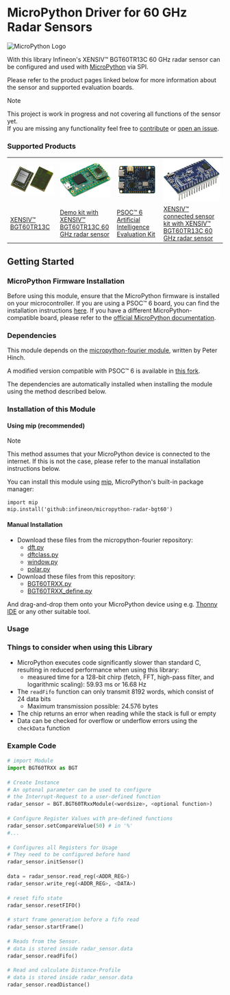 # MicroPython Driver for 60 GHz Radar Sensors

![MicroPython Logo](micropython_logo.png)

With this library Infineon's XENSIV™ BGT60TR13C 60 GHz radar sensor can be configured
and used with [MicroPython](https://github.com/Infineon/micropython) via SPI.

Please refer to the product pages linked below for more information about the sensor and supported evaluation boards.

> [!NOTE]
> This project is work in progress and not covering all functions of the sensor yet.   
> If you are missing any functionality feel free to [contribute](https://github.com/Infineon/micropython-radar-bgt60/fork) or [open an issue](https://github.com/Infineon/micropython-radar-bgt60/issues).

### Supported Products

<table>
    <tr>
        <td><img src="docs/img/bgt60tr13c.png" width=200></td>
        <td><img src="docs/img/demo_bgt60tr13c.png" width=200></td>
        <td><img src="docs/img/cy8ckit-062s2-ai.png" width=200></td>
        <td><img src="docs/img/kit_csk_bgt60tr13c.jpg" width=200></td>
    </tr>
    <tr>
        <td style="test-align : center"><a href="https://www.infineon.com/part/BGT60TR13C">XENSIV™ BGT60TR13C</a></td>
        <td style="test-align : center"><a href="https://www.infineon.com/evaluation-board/DEMO-BGT60TR13C">Demo kit with XENSIV™ BGT60TR13C 60 GHz radar sensor</a></td>
        <td style="test-align : center"><a href="https://www.infineon.com/evaluation-board/CY8CKIT-062S2-AI">PSOC™ 6 Artificial Intelligence Evaluation Kit</a></td>
        <td style="test-align : center"><a href="https://www.infineon.com/evaluation-board/KIT-CSK-BGT60TR13C">XENSIV™ connected sensor kit with XENSIV™ BGT60TR13C 60 GHz radar sensor</a></td>
    </tr>
</table>

## Getting Started

### MicroPython Firmware Installation
Before using this module, ensure that the MicroPython firmware is installed on your microcontroller.
If you are using a PSOC™ 6 board, you can find the installation instructions [here](https://ifx-micropython.readthedocs.io/en/latest/psoc6/intro.html#install-micropython-on-the-board).
If you have a different MicroPython-compatible board, please refer to the [official MicroPython documentation](https://docs.micropython.org/en/latest/).

### Dependencies
This module depends on the [micropython-fourier module](https://github.com/peterhinch/micropython-fourier),
written by Peter Hinch.

A modified version compatible with PSOC™ 6 is available in [this fork](https://github.com/ederjc/micropython-fourier).

The dependencies are automatically installed when installing the module using the method described below.

### Installation of this Module

#### Using mip (recommended)

> [!NOTE]
> This method assumes that your MicroPython device is connected to the internet.
> If this is not the case, please refer to the manual installation instructions below.

You can install this module using [mip](https://docs.micropython.org/en/latest/reference/packages.html#installing-packages-with-mip),
MicroPython's built-in package manager:
```
import mip
mip.install('github:infineon/micropython-radar-bgt60')
```

#### Manual Installation
- Download these files from the micropython-fourier repository:
    - [dft.py](https://raw.githubusercontent.com/ederjc/micropython-fourier/refs/heads/master/dft.py)
    - [dftclass.py](https://raw.githubusercontent.com/ederjc/micropython-fourier/refs/heads/master/dftclass.py)
    - [window.py](https://raw.githubusercontent.com/ederjc/micropython-fourier/refs/heads/master/window.py)
    - [polar.py](https://raw.githubusercontent.com/ederjc/micropython-fourier/refs/heads/master/polar.py)
- Download these files from this repository:
    - [BGT60TRXX.py](https://raw.githubusercontent.com/Infineon/micropython-radar-bgt60/refs/heads/main/micropython-radar-bgt60/BGT60TRXX.py)
    - [BGT60TRXX_define.py](https://raw.githubusercontent.com/Infineon/micropython-radar-bgt60/refs/heads/main/micropython-radar-bgt60/BGT60TRXX_define.py)

And drag-and-drop them onto your MicroPython device using e.g. [Thonny IDE](https://thonny.org/) or any other suitable tool.

### Usage

### Things to consider when using this Library
- MicroPython executes code significantly slower than standard C, resulting in reduced performance when using this library:
    - measured time for a 128-bit chirp (fetch, FFT, high-pass filter, and logarithmic scaling):
        59.93 ms or 16.68 Hz  
- The `readFifo` function can only transmit 8192 words,
which consist of 24 data bits
    - Maximum transmission possible: 24.576 bytes
- The chip returns an error when reading while the stack is full or empty
- Data can be checked for overflow or underflow errors using the `checkData` function

### Example Code
```python
# import Module
import BGT60TRXX as BGT

# Create Instance
# An optonal parameter can be used to configure
# the Interrupt-Request to a user-defined function
radar_sensor = BGT.BGT60TRxxModule(<wordsize>, <optional function>)

# Configure Register Values with pre-defined functions
radar_sensor.setCompareValue(50) # in '%'
#...

# Configures all Registers for Usage
# They need to be configured before hand
radar_sensor.initSensor()

data = radar_sensor.read_reg(<ADDR_REG>)
radar_sensor.write_reg(<ADDR_REG>, <DATA>)

# reset fifo state
radar_sensor.resetFIFO()

# start frame generation before a fifo read
radar_sensor.startFrame()

# Reads from the Sensor.
# data is stored inside radar_sensor.data
radar_sensor.readFifo()

# Read and calculate Distance-Profile
# data is stored inside radar_sensor.data
radar_sensor.readDistance()
```